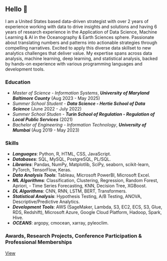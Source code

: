 ## Hello 👋
I am a United States based data-driven strategist with over 2 years of experience working with data to drive insights and solutions and having 6 years of research experience in the Application of Data Science, Machine Learning & AI in the Oceanography & Earth Sciences sphere. Passionate about translating numbers and patterns into actionable strategies through compelling narratives. Excited to apply this diverse data skillset to new analytics challenges that deliver value. My expertise spans across data analysis, machine learning, deep learning, and statistical analysis, backed by hands-on experience with various programming languages and development tools.

### Education
- *Master of Science - Information Systems*, ***University of Maryland Baltimore County*** (Aug 2023 - May 2025)
- *Summer School Student - ***Data Science* - Hertie School of Data Science*** (June 2022 - July 2022)
- *Summer School Studen* - ***Turin School of Regulation - Regulation of Local Public Services*** (2021)
- *Bachelor of Engineering - Information Technology*, ***University of Mumbai*** (Aug 2019 - May 2023)


### Skills 
- ***Languages***: Python, R, HTML, CSS, JavaScript.
- ***Databases***: SQL, MySQL, PostgreSQL, PL/SQL.
- ***Libraries***: Pandas, NumPy, Matplotlib, SciPy, seaborn, scikit-learn, PyTorch, TensorFlow, Keras.
- ***Data Analysis Tools***: Tableau, Microsoft PowerBI, Microsoft Excel.
- ***ML Algorithms***: Classification, Clustering, Regression, Random Forest, Apriori, - Time Series Forecasting, KNN, Decision Tree, XGBoost. 
- ***DL Algorithms***: CNN, RNN, LSTM, BERT, Transformers.
- ***Statistical Analysis***: Hypothesis Testing, A/B Testing, ANOVA, Descriptive/Predictive Analytics.
- ***Development Tools***: AWS (SageMaker, Lambda, S3, EC2, ECS, S3, Glue, RDS, Redshift), Microsoft Azure, Google Cloud Platform, Hadoop, Spark, Hive.
- ***OCEANS***: argopy, cmocean, xarray, pyleoclim.

### Awards, Research Projects, Conference Participation & Professional Memberships 
[View](https://github.com/SomitaChaudhari/SomitaChaudhari/blob/main/Research%20Projects.md)


